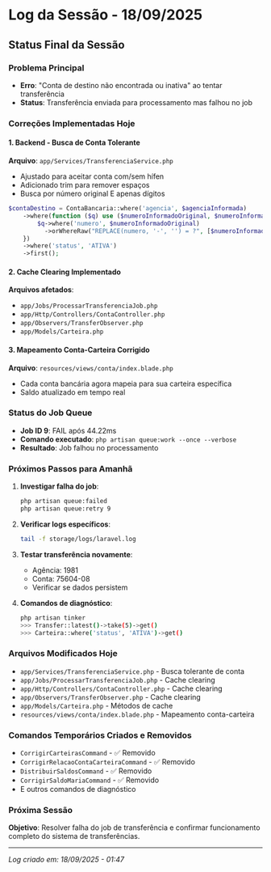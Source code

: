 # Log da Sessão - 18/09/2025

## Status Final da Sessão

### Problema Principal
- **Erro**: "Conta de destino não encontrada ou inativa" ao tentar transferência
- **Status**: Transferência enviada para processamento mas falhou no job

### Correções Implementadas Hoje

#### 1. Backend - Busca de Conta Tolerante
**Arquivo**: `app/Services/TransferenciaService.php`
- Ajustado para aceitar conta com/sem hífen
- Adicionado trim para remover espaços
- Busca por número original E apenas dígitos

```php
$contaDestino = ContaBancaria::where('agencia', $agenciaInformada)
    ->where(function ($q) use ($numeroInformadoOriginal, $numeroInformadoDigits) {
        $q->where('numero', $numeroInformadoOriginal)
          ->orWhereRaw("REPLACE(numero, '-', '') = ?", [$numeroInformadoDigits]);
    })
    ->where('status', 'ATIVA')
    ->first();
```

#### 2. Cache Clearing Implementado
**Arquivos afetados**:
- `app/Jobs/ProcessarTransferenciaJob.php`
- `app/Http/Controllers/ContaController.php`
- `app/Observers/TransferObserver.php`
- `app/Models/Carteira.php`

#### 3. Mapeamento Conta-Carteira Corrigido
**Arquivo**: `resources/views/conta/index.blade.php`
- Cada conta bancária agora mapeia para sua carteira específica
- Saldo atualizado em tempo real

### Status do Job Queue
- **Job ID 9**: FAIL após 44.22ms
- **Comando executado**: `php artisan queue:work --once --verbose`
- **Resultado**: Job falhou no processamento

### Próximos Passos para Amanhã

1. **Investigar falha do job**:
   ```bash
   php artisan queue:failed
   php artisan queue:retry 9
   ```

2. **Verificar logs específicos**:
   ```bash
   tail -f storage/logs/laravel.log
   ```

3. **Testar transferência novamente**:
   - Agência: 1981
   - Conta: 75604-08
   - Verificar se dados persistem

4. **Comandos de diagnóstico**:
   ```bash
   php artisan tinker
   >>> Transfer::latest()->take(5)->get()
   >>> Carteira::where('status', 'ATIVA')->get()
   ```

### Arquivos Modificados Hoje
- `app/Services/TransferenciaService.php` - Busca tolerante de conta
- `app/Jobs/ProcessarTransferenciaJob.php` - Cache clearing
- `app/Http/Controllers/ContaController.php` - Cache clearing
- `app/Observers/TransferObserver.php` - Cache clearing
- `app/Models/Carteira.php` - Métodos de cache
- `resources/views/conta/index.blade.php` - Mapeamento conta-carteira

### Comandos Temporários Criados e Removidos
- `CorrigirCarteirasCommand` - ✅ Removido
- `CorrigirRelacaoContaCarteiraCommand` - ✅ Removido
- `DistribuirSaldosCommand` - ✅ Removido
- `CorrigirSaldoMariaCommand` - ✅ Removido
- E outros comandos de diagnóstico

### Próxima Sessão
**Objetivo**: Resolver falha do job de transferência e confirmar funcionamento completo do sistema de transferências.

---
*Log criado em: 18/09/2025 - 01:47*




